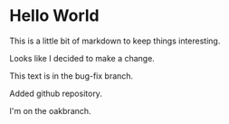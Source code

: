 # Hello World

This is a little bit of markdown to keep things interesting.

Looks like I decided to make a change.

This text is in the bug-fix branch.

Added github repository.

I'm on the oakbranch.
